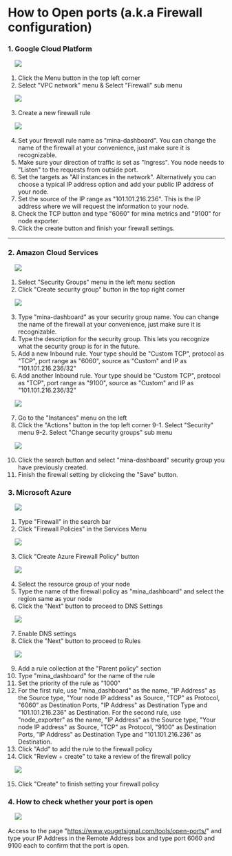 # How to Open ports (a.k.a Firewall configuration)

### 1. Google Cloud Platform

&nbsp;&nbsp;&nbsp;&nbsp;<img src="https://app.dsrvlabs.com/images/git/img_google01.png"></img>

1. Click the Menu button in the top left corner  
2. Select "VPC network" menu & Select "Firewall" sub menu   


&nbsp;&nbsp;&nbsp;&nbsp;<img src="https://app.dsrvlabs.com/images/git/img_google02.png">
     
3. Create a new firewall rule

    
&nbsp;&nbsp;&nbsp;&nbsp;<img src="https://app.dsrvlabs.com/images/git/img_google03.png">
       
4. Set your firewall rule name as "mina-dashboard". You can change the name of the firewall at your convenience, just make sure it is recognizable.
5. Make sure your direction of traffic is set as "Ingress". You node needs to "Listen" to the requests from outside port.   
6. Set the targets as "All instances in the network". Alternatively you can choose a typical IP address option and add your public IP address of your node.  
7. Set the source of the IP range as "101.101.216.236". This is the IP address where we will request the information to your node.  
8. Check the TCP button and type "6060" for mina metrics and "9100" for node exporter. 
9. Click the create button and finish your firewall settings.



<hr/>



### 2. Amazon Cloud Services

    
&nbsp;&nbsp;&nbsp;&nbsp;<img src="https://app.dsrvlabs.com/images/git/img_amazon01.png">
 
1. Select "Security Groups" menu in the left menu section
2. Click "Create security group" button in the top right corner
 
&nbsp;&nbsp;&nbsp;&nbsp;<img src="https://app.dsrvlabs.com/images/git/img_amazon02.png">
 
3. Type "mina-dashboard" as your security group name. You can change the name of the firewall at your convenience, just make sure it is recognizable.
4. Type the description for the security group. This lets you recognize what the security group is for in the future. 
5. Add a new Inbound rule. Your type should be "Custom TCP", protocol as "TCP", port range as "6060", source as "Custom" and IP as "101.101.216.236/32"
6. Add another Inbound rule. Your type should be "Custom TCP", protocol as "TCP", port range as "9100", source as "Custom" and IP as "101.101.216.236/32"
 
&nbsp;&nbsp;&nbsp;&nbsp;<img src="https://app.dsrvlabs.com/images/git/img_amazon03.png">

7. Go to the "Instances" menu on the left
8. Click the "Actions" button in the top left corner
9-1. Select "Security" menu
9-2. Select "Change security groups" sub menu
  
&nbsp;&nbsp;&nbsp;&nbsp;<img src="https://app.dsrvlabs.com/images/git/img_amazon04.png">
 
10. Click the search button and select "mina-dashboard" security group you have previously created. 
11. Finish the firewall setting by clickcing the "Save" button.



### 3. Microsoft Azure

&nbsp;&nbsp;&nbsp;&nbsp;<img src="https://app.dsrvlabs.com/images/git/img_micro01.png">

1. Type "Firewall" in the search bar
2. Click "Firewall Policies" in the Services Menu
 
&nbsp;&nbsp;&nbsp;&nbsp;<img src="https://app.dsrvlabs.com/images/git/img_micro02.png">
 
3. Click "Create Azure Firewall Policy" button
 
&nbsp;&nbsp;&nbsp;&nbsp;<img src="https://app.dsrvlabs.com/images/git/img_micro03.png">

4. Select the resource group of your node
5. Type the name of the firewall policy as "mina_dashboard" and select the region same as your node
6. Click the "Next" button to proceed to DNS Settings
 
&nbsp;&nbsp;&nbsp;&nbsp;<img src="https://app.dsrvlabs.com/images/git/img_micro04.png">
 
7. Enable DNS settings
8. Click the "Next" button to proceed to Rules
 
&nbsp;&nbsp;&nbsp;&nbsp;<img src="https://app.dsrvlabs.com/images/git/img_micro05.png">

9. Add a rule collection at the "Parent policy" section
10. Type "mina_dashboard" for the name of the rule
11. Set the priority of the rule as "1000"
12. For the first rule, use "mina_dashboard" as the name, "IP Address" as the Source type, "Your node IP address" as Source, "TCP" as Protocol, "6060" as Destination Ports, "IP Address" as Destination Type and "101.101.216.236" as Destination.
For the second rule, use "node_exporter" as the name, "IP Address" as the Source type, "Your node IP address" as Source, "TCP" as Protocol, "9100" as Destination Ports, "IP Address" as Destination Type and "101.101.216.236" as Destination.
13. Click "Add" to add the rule to the firewall policy
14. Click "Review + create" to take a review of the firewall policy
 
&nbsp;&nbsp;&nbsp;&nbsp;<img src="https://app.dsrvlabs.com/images/git/img_micro06.png">

15. Click "Create" to finish setting your firewall policy


### 4. How to check whether your port is open

&nbsp;&nbsp;&nbsp;&nbsp;<img src="https://app.dsrvlabs.com/images/git/img_signal01.png">

Access to the page "https://www.yougetsignal.com/tools/open-ports/" and type your IP Address in the Remote Address box and type port 6060 and 9100 each to confirm that the port is open.
